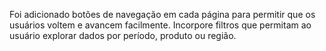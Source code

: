 Foi adicionado botões de navegação em cada página para permitir que os usuários voltem e avancem facilmente.
Incorpore filtros que permitam ao usuário explorar dados por período, produto ou região.
